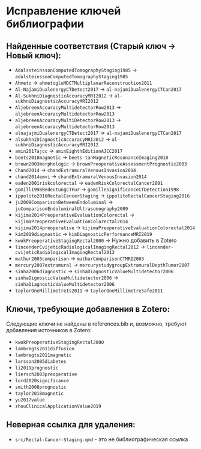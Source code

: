 # Исправление ключей библиографии

## Найденные соответствия (Старый ключ -> Новый ключ):

- `AdalssteinssonComputedTomographyStaging1985` -> `adalsteinssonComputedTomographyStaging1985`
- `Ahmeto` -> `ahmetogluMDCTMultiplanarReconstruction2011`
- `Al-NajamiDualenergyCTDetect2017` -> `al-najamiDualenergyCTCan2017`
- `Al-SukhniDiagnosticAccuracyMRI2012` -> `al-sukhniDiagnosticAccuracyMRI2012`
- `AljebreenAccuracyMultidetectorRow2013` -> `aljebreenAccuracyMultidetectorRow2013`
- `aljebreenAccuracyMultiDetectorRow2013` -> `aljebreenAccuracyMultidetectorRow2013`
- `alnajajmiDualenergyCTDetect2017` -> `al-najamiDualenergyCTCan2017`
- `alsukhniDiagnosticAccuracyMRI2012` -> `al-sukhniDiagnosticAccuracyMRI2012`
- `amin2017ajcc` -> `aminEighthEditionAJCC2017`
- `beets2018magnetic` -> `beets-tanMagneticResonanceImaging2018`
- `brown2003morphologic` -> `brownPreoperativeAssessmentPrognostic2003`
- `Chand2014` -> `chandExtramuralVenousInvasion2014`
- `chand2014emvi` -> `chandExtramuralVenousInvasion2014`
- `eaden2001riskcolorectal` -> `eadenRiskColorectalCancer2001`
- `gomill1998BedeutungCTFur` -> `gomilleSignificanceCTDetection1998`
- `ippolito2016RectalCancerStaging` -> `ippolitoRectalCancerStaging2016`
- `ju2009ComparisonBetweenEndoluminal` -> `juComparisonEndoluminalUltrasonography2009`
- `kijima2014PreoperativeEvaluationColorectal` -> `kijimaPreoperativeEvaluationColorectal2014`
- `kijima2014preoperative` -> `kijimaPreoperativeEvaluationColorectal2014`
- `kim2019diagnostic` -> `kimDiagnosticPerformanceMRI2019`
- `kwokPreoperativeStagingRectal2000` -> Нужно добавить в Zotero
- `lincenderCvijeticRadiologicalImagingRectal2012` -> `lincender-cvijeticRadiologicalImagingRectal2012`
- `mathur2003comparison` -> `mathurComparisonCTMRI2003`
- `mercury2007extramural` -> `mercurystudygroupExtramuralDepthTumor2007`
- `sinha2006diagnostic` -> `sinhaDiagnosticValueMultidetector2006`
- `sinhaDignosticValueMultidetector2006` -> `sinhaDiagnosticValueMultidetector2006`
- `taylorOneMillimetreIs2011` -> `taylorOneMillimetreSafe2011`

## Ключи, требующие добавления в Zotero:

Следующие ключи не найдены в references.bib и, возможно, требуют добавления источников в Zotero:

- `kwokPreoperativeStagingRectal2000`
- `lambregts2011diffusion`
- `lambregts2011magnetic`
- `larsson2005diabetes`
- `li2019prognostic`
- `liersch2003preoperative`
- `lord2020significance`
- `smith2008prognostic`
- `taylor2018magnetic`
- `yu2017value`
- `zhouClinicalApplicationValue2019`

## Неверная ссылка для удаления:
- `src/Rectal-Cancer-Staging.qmd` - это не библиографическая ссылка